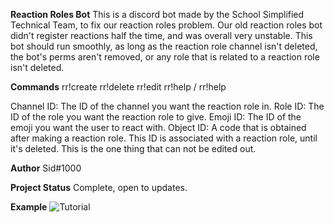 **Reaction Roles Bot**
This is a discord bot made by the School Simplified Technical Team, to fix our reaction roles problem. Our old reaction roles bot didn't register reactions half the time, and was overall very unstable. This bot should run smoothly, as long as the reaction role channel isn't deleted, the bot's perms aren't removed, or any role that is related to a reaction role isn't deleted.

**Commands**
rr!create <channel id> <role id> <emoji id>
rr!delete <object id> 
rr!edit <object id> <new channel id> <new role id> <new emoji id>
rr!help / rr!help <command> 

Channel ID: The ID of the channel you want the reaction role in.
Role ID: The ID of the role you want the reaction role to give.
Emoji ID: The ID of the emoji you want the user to react with.
Object ID: A code that is obtained after making a reaction role. This ID is associated with a reaction role, until it's deleted. This is the one thing that can not be edited out.

**Author**
Sid#1000

**Project Status**
Complete, open to updates.

**Example**
![Tutorial](https://i.imgur.com/IKdz2o4.gif)
